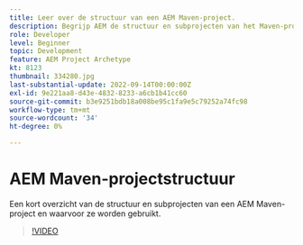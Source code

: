 ```yaml
---
title: Leer over de structuur van een AEM Maven-project.
description: Begrijp AEM de structuur en subprojecten van het Maven-project.
role: Developer
level: Beginner
topic: Development
feature: AEM Project Archetype
kt: 8123
thumbnail: 334280.jpg
last-substantial-update: 2022-09-14T00:00:00Z
exl-id: 9e221aa8-d43e-4832-8233-a6cb1b41cc60
source-git-commit: b3e9251bdb18a008be95c1fa9e5c79252a74fc98
workflow-type: tm+mt
source-wordcount: '34'
ht-degree: 0%

---
```


# AEM Maven-projectstructuur

Een kort overzicht van de structuur en subprojecten van een AEM Maven-project en waarvoor ze worden gebruikt.

>[!VIDEO](https://video.tv.adobe.com/v/334280?quality=12&learn=on)
